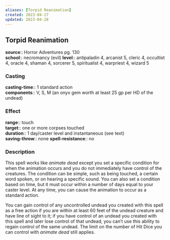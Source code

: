 ```yaml
---
aliases: [Torpid Reanimation]
created: 2023-04-27
updated: 2023-04-28
---
```


## Torpid Reanimation

**source**:: Horror Adventures pg. 130  
**school**:: necromancy (evil)
**level**:: antipaladin 4, arcanist 5, cleric 4, occultist 4, oracle 4, shaman 4, sorcerer 5, spiritualist 4, warpriest 4, wizard 5

### Casting

**casting-time**:: 1 standard action  
**components**:: V, S, M (an onyx gem worth at least 25 gp per HD of the undead)

### Effect

**range**:: touch  
**target**:: one or more corpses touched  
**duration**:: 1 day/caster level and instantaneous (see text)  
**saving-throw**:: none
**spell-resistance**:: no

### Description

This spell works like *animate dead* except you set a specific condition for when the animation occurs and you do not immediately have control of the creatures. The condition can be simple, such as being touched, a certain word spoken, or on hearing a specific sound. You can also set a condition based on time, but it must occur within a number of days equal to your caster level. At any time, you can cause the animation to occur as a standard action.  
  
You can gain control of any uncontrolled undead you created with this spell as a free action if you are within at least 60 feet of the undead creature and have line of sight to it; if you have control of an undead you created with this spell and later lose control of that undead, you can’t use this ability to regain control of the same undead. The limit on the number of Hit Dice you can control with *animate dead* still applies.
